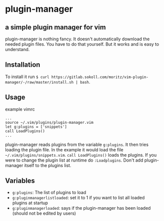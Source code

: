 # plugin-manager
## a simple plugin manager for vim
plugin-manager is nothing fancy. It doesn't automatically download the needed plugin files. You have to do that yourself.
But it works and is easy to understand.
## Installation
To install it run `$ curl https://gitlab.sokoll.com/moritz/vim-plugin-manager/-/raw/master/install.sh | bash`.
## Usage
example vimrc
```vim
...
source ~/.vim/plugins/plugin-manager.vim
let g:plugins = ['snippets']
call LoadPlugins()
...
```
plugin-manager reads plugins from the variable `g:plugins`.
It then tries loading the plugin file. In the example it would load the file `~/.vim/plugins/snippets.vim`.
`call LoadPlugins()` loads the plugins. If you were to change the plugin list at runtime do `:Loadplugins`.
Don't add plugin-manager itself to the plugins list.
## Variables
- `g:plugins`: The list of plugins to load
- `g:pluginmanagerlistloaded`: set it to 1 if you want to list all loaded plugins at startup
- `g:pluginmanagerloaded`: says if the plugin-manager has been loaded (should not be edited by users)
